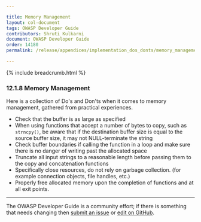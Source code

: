 ```yaml
---

title: Memory Management
layout: col-document
tags: OWASP Developer Guide
contributors: Shruti Kulkarni
document: OWASP Developer Guide
order: 14180
permalink: /release/appendices/implementation_dos_donts/memory_management/

---
```


{% include breadcrumb.html %}

### 12.1.8 Memory Management

Here is a collection of Do's and Don'ts when it comes to memory management, gathered from practical experiences.

* Check that the buffer is as large as specified
* When using functions that accept a number of bytes to copy, such as `strncpy()`,
    be aware that if the destination buffer size is equal to the source buffer size,
    it may not NULL-terminate the string
* Check buffer boundaries if calling the function in a loop and make sure there is no danger
    of writing past the allocated space
* Truncate all input strings to a reasonable length before passing them to the copy and concatenation functions
* Specifically close resources, do not rely on garbage collection. (for example connection objects, file handles, etc.)
* Properly free allocated memory upon the completion of functions and at all exit points.

----

The OWASP Developer Guide is a community effort; if there is something that needs changing
then [submit an issue][issue140108] or [edit on GitHub][edit140108].

[edit140108]: https://github.com/OWASP/www-project-developer-guide/blob/main/draft/14-appendices/01-implementation-dos-donts/08-memory-management.md
[issue140108]: https://github.com/OWASP/www-project-developer-guide/issues/new?labels=enhancement&template=request.md&title=Update:%2014-appendices/01-implementation-dos-donts/08-memory-management
